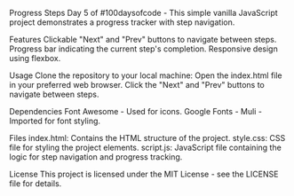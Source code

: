 Progress Steps
Day 5 of #100daysofcode - This simple vanilla JavaScript project demonstrates a progress tracker with step navigation.

Features
Clickable "Next" and "Prev" buttons to navigate between steps.
Progress bar indicating the current step's completion.
Responsive design using flexbox.

Usage
Clone the repository to your local machine:
Open the index.html file in your preferred web browser.
Click the "Next" and "Prev" buttons to navigate between steps.

Dependencies
Font Awesome - Used for icons.
Google Fonts - Muli - Imported for font styling.

Files
index.html: Contains the HTML structure of the project.
style.css: CSS file for styling the project elements.
script.js: JavaScript file containing the logic for step navigation and progress tracking.

License
This project is licensed under the MIT License - see the LICENSE file for details.